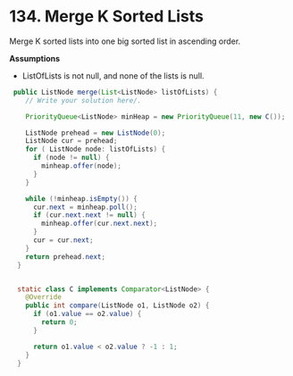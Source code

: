 # 134. Merge K Sorted Lists



Merge K sorted lists into one big sorted list in ascending order.

**Assumptions**

* ListOfLists is not null, and none of the lists is null.

```java
 public ListNode merge(List<ListNode> listOfLists) {
    // Write your solution here/.

    PriorityQueue<ListNode> minHeap = new PriorityQueue(11, new C());

    ListNode prehead = new ListNode(0);
    ListNode cur = prehead;
    for ( ListNode node: listOfLists) {
      if (node != null) {
        minheap.offer(node);
      }
    }

    while (!minheap.isEmpty()) {
      cur.next = minheap.poll();
      if (cur.next.next != null) {
        minheap.offer(cur.next.next);
      }
      cur = cur.next;
    }
    return prehead.next;
  }


  static class C implements Comparator<ListNode> {
    @Override
    public int compare(ListNode o1, ListNode o2) {
      if (o1.value == o2.value) {
        return 0;
      }

      return o1.value < o2.value ? -1 : 1;
    }
  }
```
